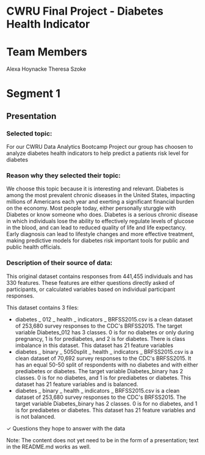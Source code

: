 # CWRU Final Project - Diabetes Health Indicator

# Team Members 

Alexa Hoynacke 
Theresa Szoke
 
# Segment 1 

## Presentation 

### Selected topic:

For our CWRU Data Analytics Bootcamp Project our group has choosen to analyze diabetes health indicators to help predict a patients risk level for diabetes

### Reason why they selected their topic:

We choose this topic because it is interesting and relevant. Diabetes is among the most prevalent chronic diseases in the United States, impacting millions of Americans each year and exerting a significant financial burden on the economy. Most people today, either personally sturggle with Diabetes or know someone who does. Diabetes is a serious chronic disease in which individuals lose the ability to effectively regulate levels of glucose in the blood, and can lead to reduced quality of life and life expectancy. Early diagnosis can lead to lifestyle changes and more effective treatment, making predictive models for diabetes risk important tools for public and public health officials.

### Description of their source of data:

This original dataset contains responses from 441,455 individuals and has 330 features. These features are either questions directly asked of participants, or calculated variables based on individual participant responses.

This dataset contains 3 files:

- diabetes _ 012 _ health _ indicators _ BRFSS2015.csv is a clean dataset of 253,680 survey responses to the CDC's BRFSS2015. The target variable Diabetes_012 has 3 classes. 0 is for no diabetes or only during pregnancy, 1 is for prediabetes, and 2 is for diabetes. There is class imbalance in this dataset. This dataset has 21 feature variables
- diabetes _ binary _ 5050split _ health _ indicators _ BRFSS2015.csv is a clean dataset of 70,692 survey responses to the CDC's BRFSS2015. It has an equal 50-50 split of respondents with no diabetes and with either prediabetes or diabetes. The target variable Diabetes_binary has 2 classes. 0 is for no diabetes, and 1 is for prediabetes or diabetes. This dataset has 21 feature variables and is balanced.
- diabetes _ binary _ health _ indicators _ BRFSS2015.csv is a clean dataset of 253,680 survey responses to the CDC's BRFSS2015. The target variable Diabetes_binary has 2 classes. 0 is for no diabetes, and 1 is for prediabetes or diabetes. This dataset has 21 feature variables and is not balanced.


✓ Questions they hope to answer with the data

Note: The content does not yet need to be in the form of a presentation; text in the README.md works as well.
